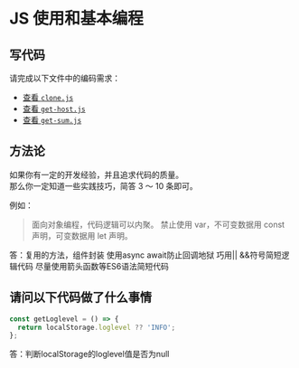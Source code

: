 # JS 使用和基本编程

## 写代码

请完成以下文件中的编码需求：

- [查看 `clone.js`](./clone.js)
- [查看 `get-host.js`](./get-host.js)
- [查看 `get-sum.js`](./get-sum.js)

## 方法论

如果你有一定的开发经验，并且追求代码的质量。  
那么你一定知道一些实践技巧，简答 3 ～ 10 条即可。

例如：

> 面向对象编程，代码逻辑可以内聚。
> 禁止使用 var，不可变数据用 const 声明，可变数据用 let 声明。

答：复用的方法，组件封装
    使用async await防止回调地狱
    巧用|| &&符号简短逻辑代码
    尽量使用箭头函数等ES6语法简短代码


## 请问以下代码做了什么事情

```js
const getLoglevel = () => {
  return localStorage.loglevel ?? 'INFO';
};
```

答：判断localStorage的loglevel值是否为null
